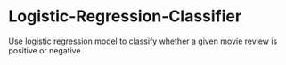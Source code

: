 # Logistic-Regression-Classifier
Use logistic regression model to classify whether a given movie review is positive or negative
